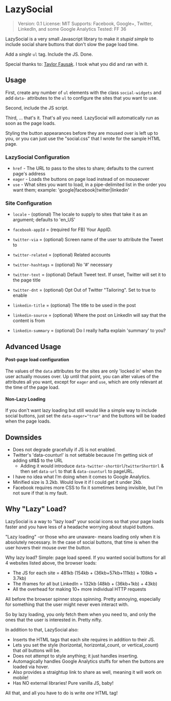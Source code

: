 LazySocial
===============
> Version: 0.1
> License: MIT
> Supports: Facebook, Google+, Twitter, LinkedIn, and some Google Analytics
> Tested: FF 36

LazySocial is a very small Javascript library to make it _stupid simple_ to
include social share buttons that don't slow the page load time.

Add a _single_ `ul` tag. Include the JS. Done.


Special thanks to: [Taylor Fausak](http://taylor.fausak.me/2012/05/31/better-social-widget-lazy-loading). I took what you did and ran with it.


Usage
-----
First, create any number of `ul` elements with the class `social-widgets` and
add `data-` attributes to the `ul` to configure the sites that you want to use.

Second, include the JS script.

Third, ... that's it. That's all you need. LazySocial will automatically run
as soon as the page loads.


Styling the button appearances before they are moused over is left up to you, or
you can just use the "social.css" that I wrote for the sample HTML page.


### LazySocial Configuration ###

  * `href` - The URL to pass to the sites to share; defaults to the current
             page's address
  * `eager` - Loads the buttons on page load instead of on mouseover
  * `use` - What sites you want to load, in a pipe-delimited list in the order
            you want them; example: 'google|facebook|twitter|linkedin'


### Site Configuration ###

  * `locale` - (optional) The locale to supply to sites that take it as an
               argument; defaults to 'en_US'

  * `facebook-appId` = (required for FB) Your AppID.

  * `twitter-via` = (optional) Screen name of the user to attribute the Tweet to
  * `twitter-related` = (optional) Related accounts
  * `twitter-hashtags` = (optional) No '#' necessary
  * `twitter-text` = (optional) Default Tweet text. If unset, Twitter will set
                     it to the page title
  * `twitter-dnt` = (optional) Opt Out of Twitter "Tailoring". Set to true to
                    enable

  * `linkedin-title` = (optional) The title to be used in the post
  * `linkedin-source` = (optional) Where the post on LinkedIn will say that the
                        content is from
  * `linkedin-summary` = (optional) Do I really hafta explain 'summary' to you?


Advanced Usage
---------

#### Post-page load configuration ####

The values of the `data` attributes for the sites are only 'locked in' when the
user actually mouses over. Up until that point, you can alter values of the
attributes all you want, except for `eager` and `use`, which are only relevant
at the time of the page load.

#### Non-Lazy Loading ####

If you don't want lazy loading but still would like a simple way to include
social buttons, just set the `data-eager="true"` and the buttons will be loaded
when the page loads.


Downsides
---------
  * Does not degrade gracefully if JS is not enabled.
  * Twitter's 'data-counturl' is not settable because I'm getting sick of adding
    s#&$ to the URL
    * Adding it would introduce `data-twitter-shortUrl`/`twitterShortUrl`
      & then set `data-url` to that & `data-counturl` to pageURL.
  * I have no idea what I'm doing when it comes to Google Analytics.
  * Minified size is 3.2kb. Would love it if I could get it under 2kb.
  * Facebook requires more CSS to fix it sometimes being invisible, but I'm not
    sure if that is my fault.


Why "Lazy" Load?
-------

LazySocial is a way to "lazy load" your social icons so that your page loads
faster and you have less of a headache worrying about stupid buttons.

"Lazy loading" -or those who are unaware- means loading only when it is
absolutely necessary. In the case of social buttons, that time is when the user
hovers their mouse over the button.

Why lazy load? Simple: page load speed. If you wanted social buttons for all 4
websites listed above, the browser loads:

  * The JS for each site = 481kb (154kb + (36kb+57kb+111kb) + 108kb + 3.7kb)
  * The iframes for all but LinkedIn = 132kb (48kb + (36kb+1kb) + 43kb)
  * All the overhead for making 10+ more individual HTTP requests

All before the browser spinner stops spinning. Pretty annoying, especially for
something that the user might never even interact with.

So by lazy loading, you only fetch them when you need to, and only the ones that
the user is interested in. Pretty nifty.


In addition to that, LazySocial also:

  * Inserts the HTML tags that each site requires in addition to their JS.
  * Lets you set the style (horizontal, horizontal_count, or vertical_count)
    that _all_ buttons will be.
  * Does not attempt to style anything; it just handles inserting.
  * Automagically handles Google Analytics stuffs for when the buttons are
    loaded via hover.
  * Also provides a straightup link to share as well, meaning it will work on
    mobile!
  * Has NO external libraries! Pure vanilla JS, baby!


All that, and all you have to do is write _one_ HTML tag!
